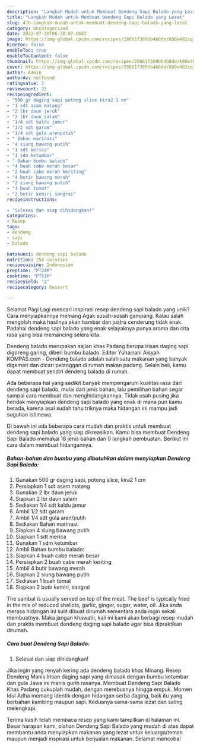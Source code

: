 ```yaml
---
description: "Langkah Mudah untuk Membuat Dendeng Sapi Balado yang Lezat"
title: "Langkah Mudah untuk Membuat Dendeng Sapi Balado yang Lezat"
slug: 476-langkah-mudah-untuk-membuat-dendeng-sapi-balado-yang-lezat
category: Uncategorized
date: 2022-07-30T06:38:07.068Z
image: https://img-global.cpcdn.com/recipes/28661f309bb4b0de/680x482cq70/dendeng-sapi-balado-foto-resep-utama.jpg
hideToc: false
enableToc: true
enableTocContent: false
thumbnail: https://img-global.cpcdn.com/recipes/28661f309bb4b0de/680x482cq70/dendeng-sapi-balado-foto-resep-utama.jpg
cover: https://img-global.cpcdn.com/recipes/28661f309bb4b0de/680x482cq70/dendeng-sapi-balado-foto-resep-utama.jpg
author: Admin
authorAv: notfound
ratingvalue: 3
reviewcount: 25
recipeingredient:
- "500 gr daging sapi potong slice kira2 1 cm"
- "1 sdt asam matang"
- "2 lbr daun jeruk"
- "2 lbr daun salam"
- "1/4 sdt kaldu jamur"
- "1/2 sdt garam"
- "1/4 sdt gula arenputih"
- " Bahan marinasi"
- "4 siung bawang putih"
- "1 sdt merica"
- "1 sdm ketumbar"
- " Bahan bumbu balado"
- "4 buah cabe merah besar"
- "2 buah cabe merah keriting"
- "4 butir bawang merah"
- "2 siung bawang putih"
- "1 buah tomat"
- "2 butir kemiri sangrai"
recipeinstructions:

- "Selesai dan siap dihidangkan!"
categories:
- Resep
tags:
- dendeng
- sapi
- balado

katakunci: dendeng sapi balado 
nutrition: 254 calories
recipecuisine: Indonesian
preptime: "PT24M"
cooktime: "PT51M"
recipeyield: "2"
recipecategory: Dessert

---
```



Selamat Pagi Lagi mencari inspirasi resep dendeng sapi balado yang unik? Cara menyiapkannya memang Agak susah-susah gampang. Kalau salah mengolah maka hasilnya akan hambar dan justru cenderung tidak enak. Padahal dendeng sapi balado yang enak selayaknya punya aroma dan cita rasa yang bisa memancing selera kita.


Dendeng balado merupakan sajian khas Padang berupa irisan daging sapi digoreng garing, diberi bumbu balado. Editor Yuharrani Aisyah KOMPAS.com - Dendeng balado adalah salah satu makanan yang banyak digemari dan dicari pelanggan di rumah makan padang. Selain beli, kamu dapat membuat sendiri dendeng balado di rumah.

Ada beberapa hal yang sedikit banyak mempengaruhi kualitas rasa dari dendeng sapi balado, mulai dari jenis bahan, lalu pemilihan bahan segar sampai cara membuat dan menghidangkannya. Tidak usah pusing jika hendak menyiapkan dendeng sapi balado yang enak di mana pun kamu berada, karena asal sudah tahu triknya maka hidangan ini mampu jadi suguhan istimewa.


Di bawah ini ada beberapa cara mudah dan praktis untuk membuat dendeng sapi balado yang siap dikreasikan. Kamu bisa membuat Dendeng Sapi Balado memakai 18 jenis bahan dan 0 langkah pembuatan. Berikut ini cara dalam membuat hidangannya.

<!--inarticleads1-->

##### Bahan-bahan dan bumbu yang dibutuhkan dalam menyiapkan Dendeng Sapi Balado:

1. Gunakan 500 gr daging sapi, potong slice, kira2 1 cm
1. Persiapkan 1 sdt asam matang
1. Gunakan 2 lbr daun jeruk
1. Siapkan 2 lbr daun salam
1. Sediakan 1/4 sdt kaldu jamur
1. Ambil 1/2 sdt garam
1. Ambil 1/4 sdt gula aren/putih
1. Sediakan  Bahan marinasi:
1. Siapkan 4 siung bawang putih
1. Siapkan 1 sdt merica
1. Gunakan 1 sdm ketumbar
1. Ambil  Bahan bumbu balado:
1. Siapkan 4 buah cabe merah besar
1. Persiapkan 2 buah cabe merah keriting
1. Ambil 4 butir bawang merah
1. Siapkan 2 siung bawang putih
1. Sediakan 1 buah tomat
1. Siapkan 2 butir kemiri, sangrai


The sambal is usually served on top of the meat. The beef is typically fried in the mix of reduced shallots, garlic, ginger, sugar, water, oil. Jika anda merasa hidangan ini sulit dibuat dirumah sementara anda ingin sekali membuatnya. Maka jangan khawatir, kali ini kami akan berbagi resep mudah dan praktis membuat dendeng daging sapi balado agar bisa dipraktikan dirumah. 

<!--inarticleads2-->

##### Cara buat Dendeng Sapi Balado:


1. Selesai dan siap dihidangkan!

Jika ingin yang renyah kering ada dendeng balado khas Minang. Resep Dendeng Manis Irisan daging sapi yang dimasak dengan bumbu ketumbar dan gula Jawa ini manis gurih rasanya. Membuat Dendeng Sapi Balado Khas Padang cukuplah mudah, dengan merebusnya hingga empuk. Momen Idul Adha memang identik dengan hidangan serba daging, baik itu yang berbahan kambing maupun sapi. Keduanya sama-sama lezat dan saling melengkapi. 

Terima kasih telah membaca resep yang kami tampilkan di halaman ini. Besar harapan kami, olahan Dendeng Sapi Balado yang mudah di atas dapat membantu anda menyiapkan makanan yang lezat untuk keluarga/teman maupun menjadi inspirasi untuk berjualan makanan. Selamat mencoba!
